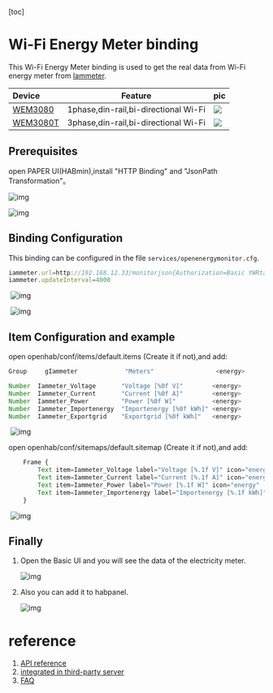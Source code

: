 [toc]

# Wi-Fi Energy Meter binding
This Wi-Fi Energy Meter binding is used to get the real data from  Wi-Fi energy meter from [Iammeter](https://www.iammeter.com).



| Device                                                       | Feature                              | pic                       |
| :----------------------------------------------------------- | ------------------------------------ | ------------------------- |
| [WEM3080](https://www.iammeter.com/doc/iammeter/wem3080-quickstart.html) | 1phase,din-rail,bi-directional Wi-Fi | ![](https://cdn.iammeter.com/content/em2020/images/b1.png) |
| [WEM3080T](https://www.iammeter.com/doc/iammeter/wem3080t-quickstart.html) | 3phase,din-rail,bi-directional Wi-Fi | ![](https://cdn.iammeter.com/content/em2020/images/b2.png)               |










## Prerequisites

open PAPER UI(HABmin),install "HTTP Binding" and "JsonPath Transformation"。

![img](https://leweidoc.oss-cn-hangzhou.aliyuncs.com/lewei50/img/iammeter/openhabwps1.jpg) 

![img](https://leweidoc.oss-cn-hangzhou.aliyuncs.com/lewei50/img/iammeter/openhabwps2.jpg)		 

## Binding Configuration

This binding can be configured in the file `services/openenergymonitor.cfg`.

```javascript
iammeter.url=http://192.168.12.33/monitorjson{Authorization=Basic YWRtaW46YWRtaW4=}
iammeter.updateInterval=4000
```

​	![img](https://leweidoc.oss-cn-hangzhou.aliyuncs.com/lewei50/img/iammeter/openhabwps3.jpg)			 

​	![img](https://leweidoc.oss-cn-hangzhou.aliyuncs.com/lewei50/img/iammeter/openhabwps4.jpg)	 

## Item Configuration and example

open  openhab/conf/items/default.items (Create it if not),and add:

```javascript
Group     gIammeter				"Meters"				 <energy>        (Home)                    ["GroundFloor"]

Number  Iammeter_Voltage       "Voltage [%0f V]"    	<energy>     	 (gIammeter)				{ http="<[iammeter:4000:JSONPATH($.Data[0])]" }
Number  Iammeter_Current       "Current [%0f A]"   		<energy>    	 (gIammeter)        		{ http="<[iammeter:30000:JSONPATH($.Data[1])]" }
Number  Iammeter_Power         "Power [%0f W]"  		<energy>    	 (gIammeter)            	{ http="<[iammeter:4000:JSONPATH($.Data[2])]" }
Number  Iammeter_Importenergy  "Importenergy [%0f kWh]" <energy>    	 (gIammeter)           		{ http="<[iammeter:30000:JSONPATH($.Data[3])]" }
Number  Iammeter_Exportgrid    "Exportgrid [%0f kWh]"  	<energy>     	 (gIammeter)            	{ http="<[iammeter:30000:JSONPATH($.Data[4])]" }

```

​	![img](https://leweidoc.oss-cn-hangzhou.aliyuncs.com/lewei50/img/iammeter/openhabwps5.jpg)	 

 open  openhab/conf/sitemaps/default.sitemap (Create it if not),and add:

```javascript
    Frame {
        Text item=Iammeter_Voltage label="Voltage [%.1f V]" icon="energy"
        Text item=Iammeter_Current label="Current [%.1f A]" icon="energy"
        Text item=Iammeter_Power label="Power [%.1f W]" icon="energy"
        Text item=Iammeter_Importenergy label="Importenergy [%.1f kWh]" icon="energy"
    }
```

 

​	![img](https://leweidoc.oss-cn-hangzhou.aliyuncs.com/lewei50/img/iammeter/openhabwps6.jpg)	 

 

## Finally 

1. Open the Basic UI and you will see the data of the electricity meter.

   ![img](https://leweidoc.oss-cn-hangzhou.aliyuncs.com/lewei50/img/iammeter/openhabwps7.jpg) 

2. Also you can add it to habpanel.

   ![img](https://leweidoc.oss-cn-hangzhou.aliyuncs.com/lewei50/img/iammeter/openhabwps8.jpg) 

# 

# reference

1. [API reference](https://www.iammeter.com/doc/iammeter/integrate-with-PVOutput.html)
2. [integrated in third-party server](https://www.iammeter.com/doc/iammeter/integrate-with-thirdparty-server.html)
3. [FAQ](https://www.iammeter.com/doc/iammeter/FAQ.html)












